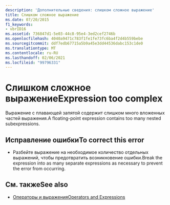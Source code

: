 ```yaml
---
description: 'Дополнительные сведения: слишком сложное выражение'
title: Слишком сложное выражение
ms.date: 07/20/2015
f1_keywords:
- vbrID16
ms.assetid: 736847d1-5e03-44c8-95e4-3ed2cef2746b
ms.openlocfilehash: 4040a9471c783f1fe1fe73fc6ba4f2d4b559bebe
ms.sourcegitcommit: ddf7edb67715a5b9a45e3dd44536dabc153c1de0
ms.translationtype: MT
ms.contentlocale: ru-RU
ms.lasthandoff: 02/06/2021
ms.locfileid: "99796331"
---
```

# <a name="expression-too-complex"></a><span data-ttu-id="84663-103">Слишком сложное выражение</span><span class="sxs-lookup"><span data-stu-id="84663-103">Expression too complex</span></span>

<span data-ttu-id="84663-104">Выражение с плавающей запятой содержит слишком много вложенных частей выражения.</span><span class="sxs-lookup"><span data-stu-id="84663-104">A floating-point expression contains too many nested subexpressions.</span></span>  
  
## <a name="to-correct-this-error"></a><span data-ttu-id="84663-105">Исправление ошибки</span><span class="sxs-lookup"><span data-stu-id="84663-105">To correct this error</span></span>  
  
- <span data-ttu-id="84663-106">Разбейте выражение на необходимое количество отдельных выражений, чтобы предотвратить возникновение ошибки.</span><span class="sxs-lookup"><span data-stu-id="84663-106">Break the expression into as many separate expressions as necessary to prevent the error from occurring.</span></span>  
  
## <a name="see-also"></a><span data-ttu-id="84663-107">См. также</span><span class="sxs-lookup"><span data-stu-id="84663-107">See also</span></span>

- [<span data-ttu-id="84663-108">Операторы и выражения</span><span class="sxs-lookup"><span data-stu-id="84663-108">Operators and Expressions</span></span>](../../programming-guide/language-features/operators-and-expressions/index.md)
